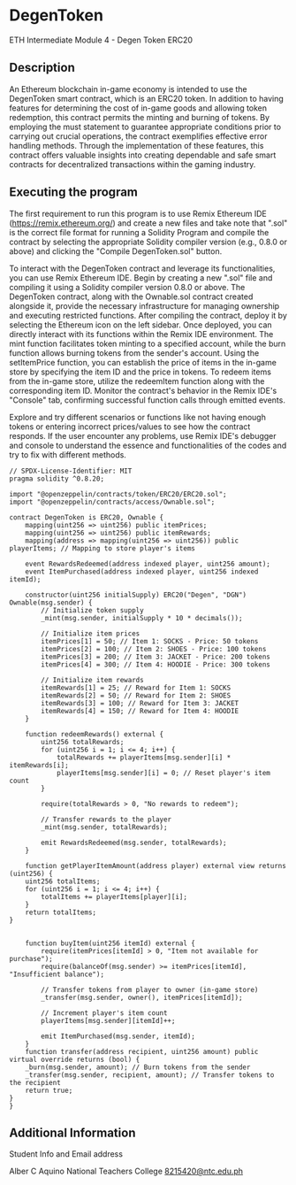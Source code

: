 # DegenToken
ETH Intermediate Module 4 - Degen Token ERC20

## Description

An Ethereum blockchain in-game economy is intended to use the DegenToken smart contract, which is an ERC20 token. In addition to having features for determining the cost of in-game goods and allowing token redemption, this contract permits the minting and burning of tokens. By employing the must statement to guarantee appropriate conditions prior to carrying out crucial operations, the contract exemplifies effective error handling methods. Through the implementation of these features, this contract offers valuable insights into creating dependable and safe smart contracts for decentralized transactions within the gaming industry.

## Executing the program

The first requirement to run this program is to use Remix Ethereum IDE (https://remix.ethereum.org/) and create a new files and take note that ".sol" is the correct file format for running a Solidity Program and compile the contract by selecting the appropriate Solidity compiler version (e.g., 0.8.0 or above) and clicking the "Compile DegenToken.sol" button.

To interact with the DegenToken contract and leverage its functionalities, you can use Remix Ethereum IDE. Begin by creating a new ".sol" file and compiling it using a Solidity compiler version 0.8.0 or above. The DegenToken contract, along with the Ownable.sol contract created alongside it, provide the necessary infrastructure for managing ownership and executing restricted functions. After compiling the contract, deploy it by selecting the Ethereum icon on the left sidebar. Once deployed, you can directly interact with its functions within the Remix IDE environment. The mint function facilitates token minting to a specified account, while the burn function allows burning tokens from the sender's account. Using the setItemPrice function, you can establish the price of items in the in-game store by specifying the item ID and the price in tokens. To redeem items from the in-game store, utilize the redeemItem function along with the corresponding item ID. Monitor the contract's behavior in the Remix IDE's "Console" tab, confirming successful function calls through emitted events.

Explore and try different scenarios or functions like not having enough tokens or entering incorrect prices/values to see how the contract responds. If the user encounter any problems, use Remix IDE's debugger and console to understand the essence and functionalities of the codes and try to fix with different methods.

```
// SPDX-License-Identifier: MIT
pragma solidity ^0.8.20;

import "@openzeppelin/contracts/token/ERC20/ERC20.sol";
import "@openzeppelin/contracts/access/Ownable.sol";

contract DegenToken is ERC20, Ownable {
    mapping(uint256 => uint256) public itemPrices;
    mapping(uint256 => uint256) public itemRewards;
    mapping(address => mapping(uint256 => uint256)) public playerItems; // Mapping to store player's items

    event RewardsRedeemed(address indexed player, uint256 amount);
    event ItemPurchased(address indexed player, uint256 indexed itemId);

    constructor(uint256 initialSupply) ERC20("Degen", "DGN") Ownable(msg.sender) {
        // Initialize token supply
        _mint(msg.sender, initialSupply * 10 * decimals());

        // Initialize item prices
        itemPrices[1] = 50; // Item 1: SOCKS - Price: 50 tokens
        itemPrices[2] = 100; // Item 2: SHOES - Price: 100 tokens
        itemPrices[3] = 200; // Item 3: JACKET - Price: 200 tokens
        itemPrices[4] = 300; // Item 4: HOODIE - Price: 300 tokens

        // Initialize item rewards
        itemRewards[1] = 25; // Reward for Item 1: SOCKS
        itemRewards[2] = 50; // Reward for Item 2: SHOES
        itemRewards[3] = 100; // Reward for Item 3: JACKET
        itemRewards[4] = 150; // Reward for Item 4: HOODIE
    }

    function redeemRewards() external {
        uint256 totalRewards;
        for (uint256 i = 1; i <= 4; i++) {
            totalRewards += playerItems[msg.sender][i] * itemRewards[i];
            playerItems[msg.sender][i] = 0; // Reset player's item count
        }

        require(totalRewards > 0, "No rewards to redeem");

        // Transfer rewards to the player
        _mint(msg.sender, totalRewards);

        emit RewardsRedeemed(msg.sender, totalRewards);
    }

    function getPlayerItemAmount(address player) external view returns (uint256) {
    uint256 totalItems;
    for (uint256 i = 1; i <= 4; i++) {
        totalItems += playerItems[player][i];
    }
    return totalItems;
}
    

    function buyItem(uint256 itemId) external {
        require(itemPrices[itemId] > 0, "Item not available for purchase");
        require(balanceOf(msg.sender) >= itemPrices[itemId], "Insufficient balance");

        // Transfer tokens from player to owner (in-game store)
        _transfer(msg.sender, owner(), itemPrices[itemId]);

        // Increment player's item count
        playerItems[msg.sender][itemId]++;

        emit ItemPurchased(msg.sender, itemId);
    }
    function transfer(address recipient, uint256 amount) public virtual override returns (bool) {
    _burn(msg.sender, amount); // Burn tokens from the sender
    _transfer(msg.sender, recipient, amount); // Transfer tokens to the recipient
    return true;
}
}

```
## Additional Information

Student Info and Email address

Alber C Aquino
National Teachers College 
8215420@ntc.edu.ph
